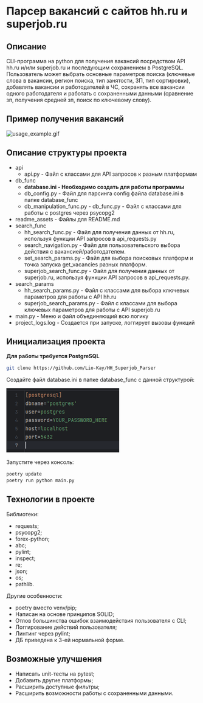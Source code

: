 # Парсер вакансий с сайтов hh.ru и superjob.ru

## Описание
CLI-программа на python для получения вакансий посредством API hh.ru и/или superjob.ru и последующим
сохранением в PostgreSQL. Пользователь может выбрать основные параметров поиска 
(ключевые слова в вакансии, регион поиска, тип занятости, ЗП, тип сортировки), добавлять вакансии и
работодателей в ЧС, сохранять все вакансии одного работодателя и работать с сохраненными данными
(сравнение зп, получения средней зп, поиск по ключевому слову).

## Пример получения вакансий
![usage_example.gif](readme_assets%2Fusage_example.gif)

## Описание структуры проекта
* api
  - api.py - Файл с классами для API запросов к разным платформам
* db_func
  - **database.ini - Необходимо создать для работы программы**
  - db_config.py - Файл для парсинга config файла database.ini в папке database_func
  - db_manipulation_func.py - db_func.py - Файл с классами для работы с postgres через psycopg2
* readme_assets - Файлы для README.md
* search_func
  - hh_search_func.py - Файл для получения данных от hh.ru, используя функции API запросов в api_requests.py
  - search_navigation.py - Файл для пользовательского выбора действия с вакансией/работодателем.
  - set_search_params.py - Файл для выбора поисковых платформ и точка запуска get_vacancies разных платформ.
  - superjob_search_func.py - Файл для получения данных от superjob.ru, используя функции API запросов в api_requests.py.
* search_params
  - hh_search_params.py - Файл с классами для выбора ключевых параметров для работы с API hh.ru
  - superjob_search_params.py - Файл с классами для выбора ключевых параметров для работы с API superjob.ru
* main.py - Меню и файл объединяющий всю логику
* project_logs.log - Создается при запуске, логгирует вызовы функций

## Инициализация проекта

**Для работы требуется PostgreSQL**

  ```sh
  git clone https://github.com/Lio-Kay/HH_Superjob_Parser
  ```

Создайте файл database.ini в папке database_func c данной структурой:

![usage_example2.png](readme_assets%2Fusage_example2.png)

Запустите через консоль:
  ```sh
  poetry update
  poetry run python main.py
  ```

## Технологии в проекте
Библиотеки:
* requests;
* psycopg2;
* forex-python;
* abc;
* pylint;
* inspect;
* re;
* json;
* os;
* pathlib.

Другие особенности:
* poetry вместо venv/pip;
* Написан на основе принципов SOLID;
* Отлов большинства ошибок взаимодействия пользователя с CLI;
* Логгирование действий пользователя;
* Линтинг через pylint;
* ДБ приведена к 3-ей нормальной форме.

## Возможные улучшения
* Написать unit-тесты на pytest;
* Добавить другие платформы;
* Расширить доступные фильтры;
* Расширить возможности работы с сохраненными данными.